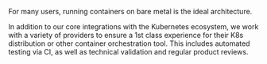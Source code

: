 <!-- <meta>
{
    "title":"Overview",
    "slug":"k8s & contaniner management",
    "description":"A overview of using K8s & Container Management on Packet",
    "author":"Mo Lawler",
    "github":"usrdev",
    "date": "2019/12/18",
    "tag":["Devops", "Integrations", "K8s", "Containers"]
}
</meta> -->

For many users, running containers on bare metal is the ideal architecture. 

In addition to our core integrations with the Kubernetes ecosystem, we work with a variety of providers to ensure a 1st class experience for their K8s distribution or other container orchestration tool. This includes automated testing via CI, as well as technical validation and regular product reviews.